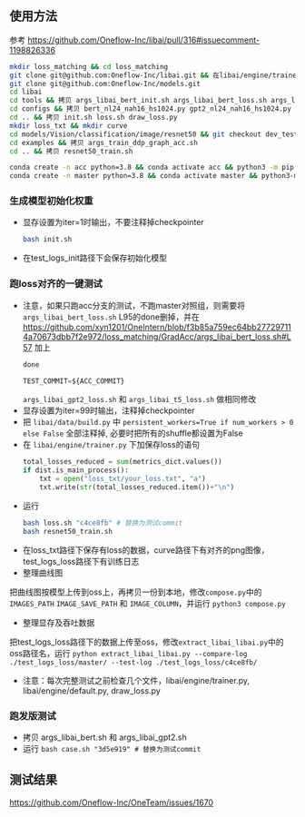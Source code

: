 ## 使用方法

参考 https://github.com/Oneflow-Inc/libai/pull/316#issuecomment-1198826336

```bash
mkdir loss_matching && cd loss_matching
git clone git@github.com:Oneflow-Inc/libai.git && 在libai/engine/trainer.py里添加显存输出代码
git clone git@github.com:Oneflow-Inc/models.git
cd libai
cd tools && 拷贝 args_libai_bert_init.sh args_libai_bert_loss.sh args_libai_gpt2_init.sh args_libai_gpt2_loss.sh args_libai_t5_init.sh args_libai_t5_loss.sh
cd configs && 拷贝 bert_nl24_nah16_hs1024.py gpt2_nl24_nah16_hs1024.py t5_nl12_nah12_hs768.py
cd .. && 拷贝 init.sh loss.sh draw_loss.py
mkdir loss_txt && mkdir curve
cd models/Vision/classification/image/resnet50 && git checkout dev_test_resnet50_accuracy
cd examples && 拷贝 args_train_ddp_graph_acc.sh
cd .. && 拷贝 resnet50_train.sh

conda create -n acc python=3.8 && conda activate acc && python3 -m pip install https://oneflow-staging.oss-cn-beijing.aliyuncs.com/canary/commit/c4ce8fbe451a59f41c88ebe6ec0f1abfb8210a4c/cu112/oneflow-0.8.1%2Bcu112.git.c4ce8fbe4-cp38-cp38-manylinux_2_17_x86_64.manylinux2014_x86_64.whl
conda create -n master python=3.8 && conda activate master && python3-m pip install https://oneflow-staging.oss-cn-beijing.aliyuncs.com/canary/commit/cd3b12669fa07cb3e66ad76d52fbaad85e56d39f/cu112/oneflow-0.8.1%2Bcu112.git.cd3b1266-cp38-cp38-manylinux_2_17_x86_64.manylinux2014_x86_64.whl
```

### 生成模型初始化权重
- 显存设置为iter=1时输出，不要注释掉checkpointer
    ```bash
    bash init.sh
    ```
- 在test_logs_init路径下会保存初始化模型

### 跑loss对齐的一键测试
- 注意，如果只跑acc分支的测试，不跑master对照组，则需要将`args_libai_bert_loss.sh` L95的done删掉，并在 https://github.com/xyn1201/OneIntern/blob/f3b85a759ec64bb277297114a70673dbb7f2e972/loss_matching/GradAcc/args_libai_bert_loss.sh#L57 加上
    ```python
    done

    TEST_COMMIT=${ACC_COMMIT}
    ```
    `args_libai_gpt2_loss.sh` 和 `args_libai_t5_loss.sh` 做相同修改
- 显存设置为iter=99时输出，注释掉checkpointer
- 把 `libai/data/build.py` 中 `persistent_workers=True if num_workers > 0 else False` 全部注释掉, 必要时把所有的shuffle都设置为False
- 在 `libai/engine/trainer.py` 下加保存loss的语句
    ```python
    total_losses_reduced = sum(metrics_dict.values())
    if dist.is_main_process():
        txt = open("loss_txt/your_loss.txt", "a")
        txt.write(str(total_losses_reduced.item())+"\n")
    ```
- 运行
    ```bash
    bash loss.sh "c4ce8fb" # 替换为测试commit
    bash resnet50_train.sh
    ```
- 在loss_txt路径下保存有loss的数据，curve路径下有对齐的png图像，test_logs_loss路径下有训练日志
- 整理曲线图

把曲线图按模型上传到oss上，再拷贝一份到本地，修改`compose.py`中的 `IMAGES_PATH` `IMAGE_SAVE_PATH` 和 `IMAGE_COLUMN`，并运行 `python3 compose.py`
- 整理显存及吞吐数据

把test_logs_loss路径下的数据上传至oss，修改`extract_libai_libai.py`中的oss路径名，运行 `python extract_libai_libai.py --compare-log ./test_logs_loss/master/ --test-log ./test_logs_loss/c4ce8fb/`
- 注意：每次完整测试之前检查几个文件，libai/engine/trainer.py, libai/engine/default.py, draw_loss.py

### 跑发版测试
- 拷贝 args_libai_bert.sh 和 args_libai_gpt2.sh
- 运行 `bash case.sh "3d5e919" # 替换为测试commit`

## 测试结果

https://github.com/Oneflow-Inc/OneTeam/issues/1670
